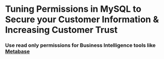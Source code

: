 # Tuning Permissions in MySQL to Secure your Customer Information & Increasing Customer Trust

### Use read only permissions for Business Intelligence tools like [Metabase](/softwares/business-intelligence/metabase.html)
